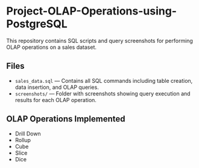 # Project-OLAP-Operations-using-PostgreSQL

This repository contains SQL scripts and query screenshots for performing OLAP operations on a sales dataset.

## Files

- `sales_data.sql` — Contains all SQL commands including table creation, data insertion, and OLAP queries.
- `screenshots/` — Folder with screenshots showing query execution and results for each OLAP operation.

## OLAP Operations Implemented

- Drill Down
- Rollup
- Cube
- Slice
- Dice
